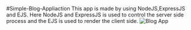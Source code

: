 #Simple-Blog-Appliaction
This app is made by using NodeJS,ExpressJS and EJS. Here NodeJS and ExpressJS is used to control the server side process and the EJS is used to render the client side.
![Blog App](https://github.com/user-attachments/assets/b73dba0d-eda8-41f1-be9a-ae64178ada7d)
